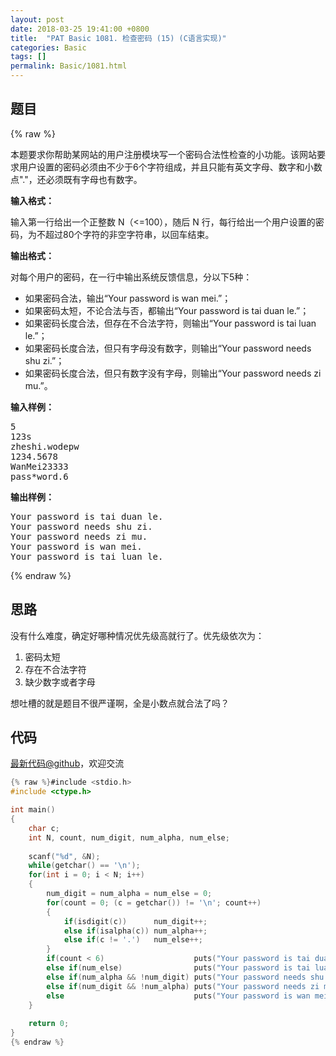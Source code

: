 ```yaml
---
layout: post
date: 2018-03-25 19:41:00 +0800
title:  "PAT Basic 1081. 检查密码 (15) (C语言实现)"
categories: Basic
tags: []
permalink: Basic/1081.html
---
```


## 题目

{% raw %}<div id="problemContent">
<p>本题要求你帮助某网站的用户注册模块写一个密码合法性检查的小功能。该网站要求用户设置的密码必须由不少于6个字符组成，并且只能有英文字母、数字和小数点"."，还必须既有字母也有数字。
</p>
<p><b>
输入格式：
</b></p>
<p>
输入第一行给出一个正整数 N（&lt;=100），随后 N 行，每行给出一个用户设置的密码，为不超过80个字符的非空字符串，以回车结束。
</p>
<p><b>
输出格式：
</b></p>
<p>
对每个用户的密码，在一行中输出系统反馈信息，分以下5种：
</p>
<ul>
<li>如果密码合法，输出“Your password is wan mei.”；
<li>如果密码太短，不论合法与否，都输出“Your password is tai duan le.”；
<li>如果密码长度合法，但存在不合法字符，则输出“Your password is tai luan le.”；
<li>如果密码长度合法，但只有字母没有数字，则输出“Your password needs shu zi.”；
<li>如果密码长度合法，但只有数字没有字母，则输出“Your password needs zi mu.”。
</li></li></li></li></li></ul>
<b>输入样例：</b><pre>
5
123s
zheshi.wodepw
1234.5678
WanMei23333
pass*word.6
</pre>
<b>输出样例：</b><pre>
Your password is tai duan le.
Your password needs shu zi.
Your password needs zi mu.
Your password is wan mei.
Your password is tai luan le.
</pre>
</div>{% endraw %}

## 思路

没有什么难度，确定好哪种情况优先级高就行了。优先级依次为：

1. 密码太短
2. 存在不合法字符
3. 缺少数字或者字母

想吐槽的就是题目不很严谨啊，全是小数点就合法了吗？

## 代码

[最新代码@github](https://github.com/OliverLew/PAT/blob/master/PATBasic/1081.c)，欢迎交流
```c
{% raw %}#include <stdio.h>
#include <ctype.h>

int main()
{
    char c;
    int N, count, num_digit, num_alpha, num_else;
    
    scanf("%d", &N);
    while(getchar() == '\n');
    for(int i = 0; i < N; i++)
    {
        num_digit = num_alpha = num_else = 0;
        for(count = 0; (c = getchar()) != '\n'; count++)
        {
            if(isdigit(c))      num_digit++;
            else if(isalpha(c)) num_alpha++;
            else if(c != '.')   num_else++;
        }
        if(count < 6)                    puts("Your password is tai duan le.");
        else if(num_else)                puts("Your password is tai luan le.");
        else if(num_alpha && !num_digit) puts("Your password needs shu zi.");
        else if(num_digit && !num_alpha) puts("Your password needs zi mu.");
        else                             puts("Your password is wan mei.");
    }
    
    return 0;
}
{% endraw %}
```